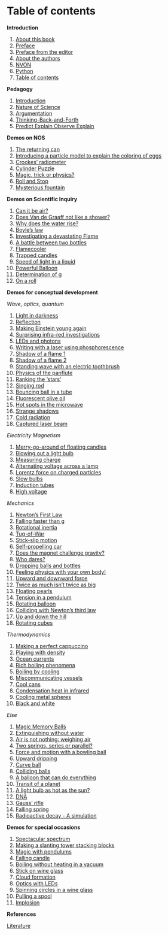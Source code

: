 # Table of contents

**Introduction**
  1. [About this book](../Introduction/About.ipynb)
  2. [Preface](../Introduction/Foreword.md)
  3. [Preface from the editor](../Introduction/Preface2.md)
  4. [About the authors](../Introduction/Authors.md)
  5. [NVON](../Introduction/NVON.md)
  6. [Python](../Introduction/Python%20summary.ipynb)
  7. [Table of contents](../demos/demoX/demoX)
  
**Pedagogy**
  1. [Introduction](../Pedagogy/Introduction.md)
  2. [Nature of Science](../Pedagogy/Nos.md)
  3. [Argumentation](../Pedagogy/Argumentation.ipynb)
  4. [Thinking-Back-and-Forth](../Pedagogy/BackAndForthThinking.md)
  5. [Predict Explain Observe Explain](../Pedagogy/PoE.md)

**Demos on NOS**
  1. [The returning can](../demos/demo40/demo40.md)
  2. [Introducing a particle model to explain the coloring of eggs](../demos/demo01/demo01.md)
  3. [Crookes’ radiometer](../demos/demo59/demo59.md)
  4. [Cylinder Puzzle](../demos/demo70/demo70.md)
  5. [Magic, trick or physics?](../demos/demo71/demo71)
  6. [Roll and Stop](../demos/demo72/demo72.md)
  7. [Mysterious fountain](../demos/demo91/demo91.md)

**Demos on Scientific Inquiry**
  1. [Can it be air?](../demos/demo09/demo09.md)
  2. [Does Van de Graaff not like a shower?](../demos/demo10/demo10.md)
  3. [Why does the water rise?](../demos/demo27/demo27.md)
  4. [Boyle’s law](../demos/demo37/demo37.ipynb)
  5. [Investigating a devastating Flame](../demos/demo39/demo39.md)
  6. [A battle between two bottles](../demos/demoX/demoX)
  7. [Flamecooler](../demos/demoX/demoX)
  8. [Trapped candles](../demos/demoX/demoX)
  9. [Speed of light in a liquid](../demos/demoX/demoX)
  10. [Powerful Balloon](../demos/demoX/demoX)
  11. [Determination of g](../demos/demoX/demoX)
  12. [On a roll](../demos/demoX/demoX)


**Demos for conceptual development**

*Wave, optics, quantum*
  1. [Light in darkness](../demos/demoX/demoX)
  2. [Reflection](../demos/demoX/demoX)
  3. [Making Einstein young again](../demos/demoX/demoX)
  4. [Surprising infra-red investigations](../demos/demoX/demoX)
  5. [LEDs and photons](../demos/demoX/demoX)
  6. [Writing with a laser using phosphorescence](../demos/demoX/demoX)
  7. [Shadow of a flame 1](../demos/demoX/demoX)
  8. [Shadow of a flame 2](../demos/demoX/demoX)
  9. [Standing wave with an electric toothbrush](../demos/demoX/demoX)
  10. [Physics of the panflute](../demos/demoX/demoX)
  11. [Ranking the ‘stars’](../demos/demoX/demoX)
  12. [Singing rod](../demos/demoX/demoX)
  13. [Bouncing ball in a tube](../demos/demoX/demoX)
  14. [Fluorescent olive oil](../demos/demoX/demoX)
  15. [Hot spots in the microwave](../demos/demoX/demoX)
  16. [Strange shadows](../demos/demoX/demoX)
  17. [Cold radiation](../demos/demoX/demoX)
  18. [Captured laser beam](../demos/demoX/demoX)

*Electricity Magnetism*
  1. [Merry-go-around of floating candles](../demos/demoX/demoX)
  2. [Blowing out a light bulb](../demos/demoX/demoX)
  3. [Measuring charge](../demos/demoX/demoX)
  4. [Alternating voltage across a lamp](../demos/demoX/demoX)
  5. [Lorentz force on charged particles](../demos/demoX/demoX)
  6. [Slow bulbs](../demos/demoX/demoX)
  7. [Induction tubes](../demos/demoX/demoX)
  8. [High voltage](../demos/demoX/demoX)

*Mechanics*
  1. [Newton’s First Law](../demos/demoX/demoX)
  2. [Falling faster than g](../demos/demoX/demoX)
  3. [Rotational inertia](../demos/demoX/demoX)
  4. [Tug-of-War](../demos/demoX/demoX)
  5. [Stick-slip motion](../demos/demoX/demoX)
  6. [Self-propelling car](../demos/demoX/demoX)
  7. [Does the magnet challenge gravity?](../demos/demoX/demoX)
  8. [Who dares?](../demos/demoX/demoX)
  9. [Dropping balls and bottles](../demos/demoX/demoX)
  10. [Feeling physics with your own body!](../demos/demoX/demoX)
  11. [Upward and downward force](../demos/demoX/demoX)
  12. [Twice as much isn’t twice as big](../demos/demoX/demoX)
  13. [Floating pearls](../demos/demoX/demoX)
  14. [Tension in a pendulum](../demos/demoX/demoX)
  15. [Rotating balloon](../demos/demoX/demoX)
  16. [Colliding with Newton’s third law](../demos/demoX/demoX)
  17. [Up and down the hill](../demos/demoX/demoX)
  18. [Rotating cubes](../demos/demoX/demoX)

*Thermodynamics*
  1. [Making a perfect cappuccino](../demos/demoX/demoX)
  2. [Playing with density](../demos/demoX/demoX)
  3. [Ocean currents](../demos/demoX/demoX)
  4. [Rich boiling phenomena](../demos/demoX/demoX)
  5. [Boiling by cooling](../demos/demoX/demoX)
  6. [Miscommunicating vessels](../demos/demoX/demoX)
  7. [Cool cans](../demos/demoX/demoX)
  8. [Condensation heat in infrared](../demos/demoX/demoX)
  9. [Cooling metal spheres](../demos/demoX/demoX)
  10. [Black and white](../demos/demoX/demoX)

*Else*
  1. [Magic Memory Balls](../demos/demoX/demoX)
  2. [Extinguishing without water](../demos/demoX/demoX)
  3. [Air is not nothing: weighing air](../demos/demoX/demoX)
  4. [Two springs, series or parallel?](../demos/demoX/demoX)
  5. [Force and motion with a bowling ball](../demos/demoX/demoX)
  6. [Upward dripping](../demos/demoX/demoX)
  7. [Curve ball](../demos/demoX/demoX)
  8. [Colliding balls](../demos/demoX/demoX)
  9. [A balloon that can do everything](../demos/demoX/demoX)
  10. [Transit of a planet](../demos/demoX/demoX)
  11. [A light bulb as hot as the sun?](../demos/demoX/demoX)
  12. [DNA](../demos/demoX/demoX)
  13. [Gauss’ rifle](../demos/demoX/demoX)
  14. [Falling spring](../demos/demoX/demoX)
  15. [Radioactive decay - A simulation](../demos/demoX/demoX)

**Demos for special occasions**
  1. [Spectacular spectrum](../demos/demoX/demoX)
  2. [Making a slanting tower stacking blocks](../demos/demoX/demoX)
  3. [Magic with pendulums](../demos/demoX/demoX)
  4. [Falling candle](../demos/demoX/demoX)
  5. [Boiling without heating in a vacuum](../demos/demoX/demoX)
  6. [Stick on wine glass](../demos/demoX/demoX)
  7. [Cloud formation](../demos/demoX/demoX)
  8. [Optics with LEDs](../demos/demoX/demoX)
  9. [Spinning circles in a wine glass](../demos/demoX/demoX)
  10. [Pulling a spool](../demos/demoX/demoX)
  11. [Implosion](../demos/demoX/demoX)

**References**

[Literature](../references.md)